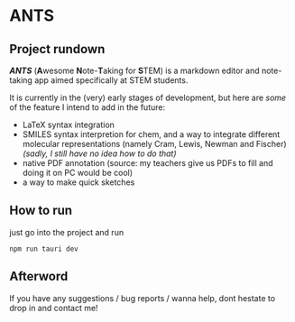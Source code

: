 # ANTS

## Project rundown

***ANTS*** (**A**wesome **N**ote-**T**aking for **S**TEM) is a markdown editor and note-taking app aimed specifically at STEM students.

It is currently in the (very) early stages of development, but here are *some* of the feature I intend to add in the future:
- LaTeX syntax integration
- SMILES syntax interpretion for chem, and a way to integrate different molecular representations (namely Cram, Lewis, Newman and Fischer) *(sadly, I still have no idea how to do that)*
- native PDF annotation (source: my teachers give us PDFs to fill and doing it on PC would be cool)
- a way to make quick sketches

## How to run

just go into the project and run
```
npm run tauri dev
```
## Afterword

If you have any suggestions / bug reports / wanna help, dont hestate to drop in and contact me!
